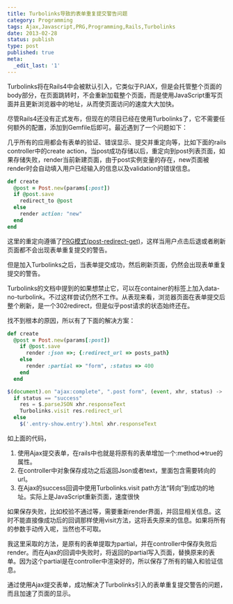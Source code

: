 ```yaml
---
title: Turbolinks导致的表单重复提交警告问题
category: Programming
tags: Ajax,Javascript,PRG,Programming,Rails,Turbolinks
date: 2013-02-28
status: publish
type: post
published: true
meta:
  _edit_last: '1'
---
```

Turbolinks将在Rails4中会被默认引入，它类似于PJAX，但是会托管整个页面的body部分，在页面跳转时，不会重新加载整个页面，而是使用JavaScript重写页面并且更新浏览器中的地址，从而使页面访问的速度大大加快。  

尽管Rails4还没有正式发布，但现在的项目已经在使用Turbolinks了，它不需要任何额外的配置，添加到Gemfile后即可。最近遇到了一个问题如下：

几乎所有的应用都会有表单的验证、错误显示、提交并重定向等，比如下面的rails controller中的create action，当post成功存储以后，重定向到post列表页面，如果存储失败，render当前新建页面，由于post实例变量的存在，new页面被render时会自动填入用户已经输入的信息以及validation的错误信息。

``` ruby
def create
  @post = Post.new(params[:post])
  if @post.save
    redirect_to @post
  else
    render action: "new"
  end
end
```

这里的重定向遵循了[PRG模式(post-redirect-get)](http://en.wikipedia.org/wiki/Post/Redirect/Get)，这样当用户点击后退或者刷新页面都不会出现表单重复提交的警告。

但是加入Turbolinks之后，当表单提交成功，然后刷新页面，仍然会出现表单重复提交的警告。

Turbolinks的文档中提到的如果想禁止它，可以在container的标签上加入data-no-turbolink。不过这样尝试仍然不工作。从表现来看，浏览器页面在表单提交后整个刷新，是一个302redirect，但是似乎post请求的状态始终还在。

找不到根本的原因，所以有了下面的解决方案：

```ruby
def create
  @post = Post.new(params[:post])
    if @post.save
      render :json =>; {:redirect_url => posts_path}
    else
      render :partial => "form", :status => 400
    end
  end
```

```js
$(document).on "ajax:complete", ".post form", (event, xhr, status) ->
  if status == "success"
    res = $.parseJSON xhr.responseText
    Turbolinks.visit res.redirect_url
  else
    $('.entry-show.entry').html xhr.responseText
```
如上面的代码，  

1.  使用Ajax提交表单，在rails中也就是将原有的表单增加一个:method=>true的属性。     
2.  在controller中对象保存成功之后返回Json或者text，里面包含需要转向的url。  
3.  在Ajax的success回调中使用Turbolinks.visit path方法“转向”到成功的地址。实际上是JavaScript重新页面，速度很快  

如果保存失败，比如校验不通过等，需要重新render界面，并回显相关信息。这时不能直接像成功后的回调那样使用visit方法，这将丢失原来的信息。如果将所有的参数手动传入呢，当然也不可取。  

我这里采取的方法，是原有的表单提取为partial，并在controller中保存失败后render。而在Ajax的回调中失败时，将返回的partial写入页面，替换原来的表单。因为这个partial是在controller中渲染好的，所以保存了所有的输入和验证信息。

通过使用Ajax提交表单，成功解决了Turbolinks引入的表单重复提交警告的问题，而且加速了页面的显示。